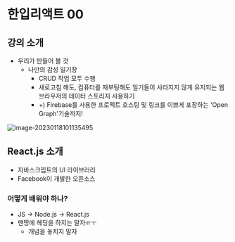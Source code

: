 # 한입리액트 00

## 강의 소개

* 우리가 만들어 볼 것
  * 나만의 감성 일기장
    * CRUD 작업 모두 수행
    * 새로고침 해도, 컴퓨터를 재부팅해도 일기들이 사라지지 않게 유지되는 웹 브라우저의 데이터 스토리지 사용하기
    * +) Firebase를 사용한 프로젝트 호스팅 및 링크를 이쁘게 포장하는 'Open Graph'기술까지!



![image-20230118101135495](C:\Users\SSAFY\AppData\Roaming\Typora\typora-user-images\image-20230118101135495.png)



## React.js 소개

* 자바스크립트의 UI 라이브러리
* Facebook이 개발한 오픈소스



### 어떻게 배워야 하나?

* JS -> Node.js -> React.js
* 맨땅에 헤딩을 하지는 말자ㅠㅜ
  * 개념을 놓치지 말자